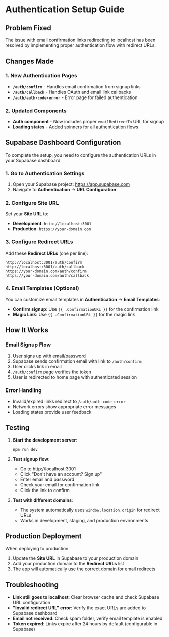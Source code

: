 # Authentication Setup Guide

## Problem Fixed
The issue with email confirmation links redirecting to localhost has been resolved by implementing proper authentication flow with redirect URLs.

## Changes Made

### 1. New Authentication Pages
- **`/auth/confirm`** - Handles email confirmation from signup links
- **`/auth/callback`** - Handles OAuth and email link callbacks
- **`/auth/auth-code-error`** - Error page for failed authentication

### 2. Updated Components
- **Auth component** - Now includes proper `emailRedirectTo` URL for signup
- **Loading states** - Added spinners for all authentication flows

## Supabase Dashboard Configuration

To complete the setup, you need to configure the authentication URLs in your Supabase dashboard:

### 1. Go to Authentication Settings
1. Open your Supabase project: https://app.supabase.com
2. Navigate to **Authentication** → **URL Configuration**

### 2. Configure Site URL
Set your **Site URL** to:
- **Development**: `http://localhost:3001`
- **Production**: `https://your-domain.com`

### 3. Configure Redirect URLs
Add these **Redirect URLs** (one per line):
```
http://localhost:3001/auth/confirm
http://localhost:3001/auth/callback
https://your-domain.com/auth/confirm
https://your-domain.com/auth/callback
```

### 4. Email Templates (Optional)
You can customize email templates in **Authentication** → **Email Templates**:
- **Confirm signup**: Use `{{ .ConfirmationURL }}` for the confirmation link
- **Magic Link**: Use `{{ .ConfirmationURL }}` for the magic link

## How It Works

### Email Signup Flow
1. User signs up with email/password
2. Supabase sends confirmation email with link to `/auth/confirm`
3. User clicks link in email
4. `/auth/confirm` page verifies the token
5. User is redirected to home page with authenticated session

### Error Handling
- Invalid/expired links redirect to `/auth/auth-code-error`
- Network errors show appropriate error messages
- Loading states provide user feedback

## Testing

1. **Start the development server**:
   ```bash
   npm run dev
   ```

2. **Test signup flow**:
   - Go to http://localhost:3001
   - Click "Don't have an account? Sign up"
   - Enter email and password
   - Check your email for confirmation link
   - Click the link to confirm

3. **Test with different domains**:
   - The system automatically uses `window.location.origin` for redirect URLs
   - Works in development, staging, and production environments

## Production Deployment

When deploying to production:
1. Update the **Site URL** in Supabase to your production domain
2. Add your production domain to the **Redirect URLs** list
3. The app will automatically use the correct domain for email redirects

## Troubleshooting

- **Link still goes to localhost**: Clear browser cache and check Supabase URL configuration
- **"Invalid redirect URL" error**: Verify the exact URLs are added to Supabase dashboard
- **Email not received**: Check spam folder, verify email template is enabled
- **Token expired**: Links expire after 24 hours by default (configurable in Supabase)
